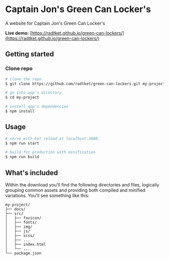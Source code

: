 # Captain Jon's Green Can Locker's

A website for Captain Jon's Green Can Locker's

**Live demo:**  [https://radtket.github.io/green-can-lockers/](https://radtket.github.io/green-can-lockers/)

## Getting started

### Clone repo

``` bash
# clone the repo
$ git clone https://github.com/radtket/green-can-lockers.git my-project

# go into app's directory
$ cd my-project

# install app's dependencies
$ npm install
```

## Usage

``` bash
# serve with hot reload at localhost:3000.
$ npm run start

# build for production with minification
$ npm run build
```

## What's included

Within the download you'll find the following directories and files, logically grouping common assets and providing both compiled and minified variations. You'll see something like this:

```code
my-project/
├── docs/
├── src/
│   ├── favicon/
│   ├── fonts/
│   ├── img/
│   ├── js/
│   ├── scss/
│   ├── ...
│   ├── index.html
│   └── ...
└── package.json
